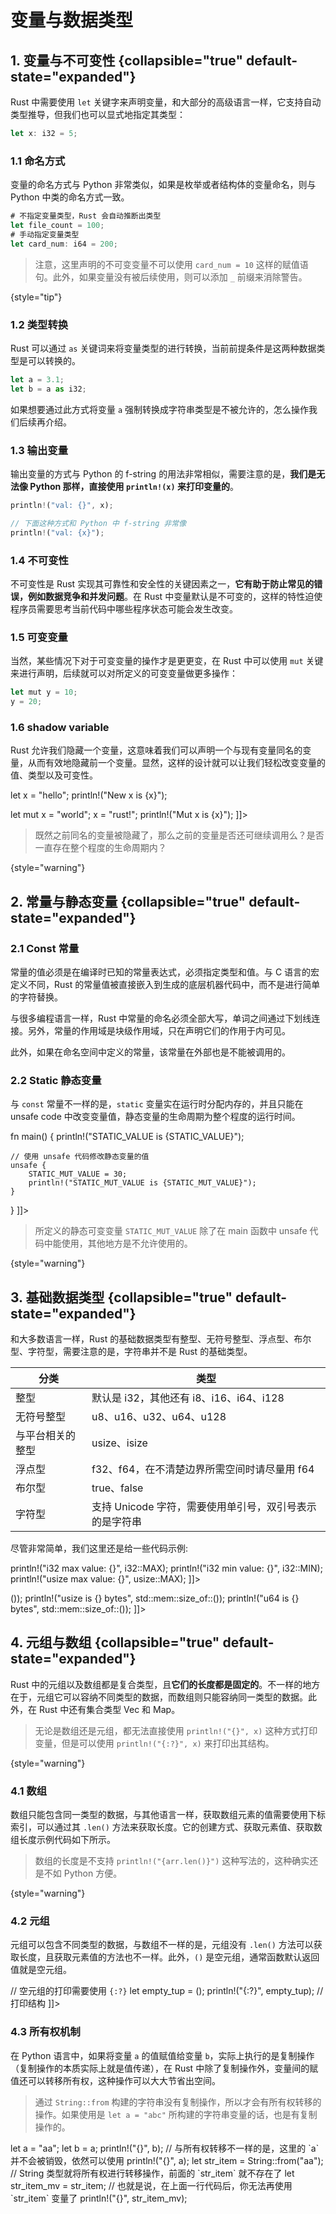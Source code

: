 # 变量与数据类型

<show-structure depth="3"/>

## 1. 变量与不可变性 {collapsible="true" default-state="expanded"}

Rust 中需要使用 `let` 关键字来声明变量，和大部分的高级语言一样，它支持自动类型推导，但我们也可以显式地指定其类型：

```Javascript
let x: i32 = 5;
```

### 1.1 命名方式

变量的命名方式与 Python 非常类似，如果是枚举或者结构体的变量命名，则与 Python 中类的命名方式一致。

```Javascript
# 不指定变量类型，Rust 会自动推断出类型
let file_count = 100;
# 手动指定变量类型
let card_num: i64 = 200; 
```

> 注意，这里声明的不可变变量不可以使用 `card_num = 10` 这样的赋值语句。此外，如果变量没有被后续使用，则可以添加 `_` 前缀来消除警告。
> 
{style="tip"}


### 1.2 类型转换

Rust 可以通过 `as` 关键词来将变量类型的进行转换，当前前提条件是这两种数据类型是可以转换的。

```Javascript
let a = 3.1;
let b = a as i32;
```

如果想要通过此方式将变量 `a` 强制转换成字符串类型是不被允许的，怎么操作我们后续再介绍。

### 1.3 输出变量

输出变量的方式与 Python 的 f-string 的用法非常相似，需要注意的是，**我们是无法像 Python 那样，直接使用 `println!(x)` 来打印变量的**。

```Javascript
println!("val: {}", x);

// 下面这种方式和 Python 中 f-string 非常像
println!("val: {x}");
```

### 1.4 不可变性

不可变性是 Rust 实现其可靠性和安全性的关键因素之一，**它有助于防止常见的错误，例如数据竞争和并发问题**。在 Rust 中变量默认是不可变的，这样的特性迫使程序员需要思考当前代码中哪些程序状态可能会发生改变。

### 1.5 可变变量

当然，某些情况下对于可变变量的操作才是更更变，在 Rust 中可以使用 `mut` 关键来进行声明，后续就可以对所定义的可变变量做更多操作：

```Javascript
let mut y = 10;
y = 20;
```

### 1.6 shadow variable

Rust 允许我们隐藏一个变量，这意味着我们可以声明一个与现有变量同名的变量，从而有效地隐藏前一个变量。显然，这样的设计就可以让我们轻松改变变量的值、类型以及可变性。

<tabs>
<tab title="代码">
<code-block lang="javascript">
<![CDATA[
let x: i32 = 5;
{
    // 只在当前命名空间中有效，外部不可调用
    let x: i32 = 10;
    println!("Inner x is {}", x);
}
println!("Outer x is {x}");

let x = "hello";
println!("New x is {x}");

let mut x = "world";
x = "rust!";
println!("Mut x is {x}");
]]>
</code-block>
</tab>
<tab title="输出结果">
<code-block lang="python">
<![CDATA[
Inner x is 5
Outer x is 10
New x is hello
Mut x is rust!
]]>
</code-block>
</tab>
</tabs>


> 既然之前同名的变量被隐藏了，那么之前的变量是否还可继续调用么？是否一直存在整个程度的生命周期内？
> 
{style="warning"}

## 2. 常量与静态变量 {collapsible="true" default-state="expanded"}

### 2.1 Const 常量

常量的值必须是在编译时已知的常量表达式，必须指定类型和值。与 C 语言的宏定义不同，Rust 的常量值被直接嵌入到生成的底层机器代码中，而不是进行简单的字符替换。

与很多编程语言一样，Rust 中常量的命名必须全部大写，单词之间通过下划线连接。另外，常量的作用域是块级作用域，只在声明它们的作用于内可见。

<tabs>
<tab title="常量">
<code-block lang="javascript">
<![CDATA[
const SECONDS_HOUR: usize = 3_600;
const SECONDS_DAY: usize = 24 * SECONDS_HOUR;
println!("Seconds in a hour: {}", SECONDS_HOUR);
]]>
</code-block>
</tab>
<tab title="输出结果">
<code-block lang="python">
<![CDATA[
Seconds in a hour: 3600
]]>
</code-block>
</tab>
</tabs>

此外，如果在命名空间中定义的常量，该常量在外部也是不能被调用的。


### 2.2 Static 静态变量

与 `const` 常量不一样的是，`static` 变量实在运行时分配内存的，并且只能在 unsafe code 中改变变量值，静态变量的生命周期为整个程度的运行时间。


<tabs>
<tab title="代码">
<code-block lang="javascript">
<![CDATA[
static STATIC_VALUE: i32 = 42;
static mut STATIC_MUT_VALUE: i32 = 43;

fn main() {
   println!("STATIC_VALUE is {STATIC_VALUE}");

    // 使用 unsafe 代码修改静态变量的值
    unsafe {
        STATIC_MUT_VALUE = 30;
        println!("STATIC_MUT_VALUE is {STATIC_MUT_VALUE}");
    }
}
]]>
</code-block>
</tab>
<tab title="输出">
<code-block lang="python">
<![CDATA[
STATIC_VALUE is 42
STATIC_MUT_VALUE is 30
]]>
</code-block>
</tab>
</tabs>

> 所定义的静态可变变量 `STATIC_MUT_VALUE` 除了在 main 函数中 unsafe 代码中能使用，其他地方是不允许使用的。
> 
{style="warning"}


## 3. 基础数据类型 {collapsible="true" default-state="expanded"}

和大多数语言一样，Rust 的基础数据类型有整型、无符号整型、浮点型、布尔型、字符型，需要注意的是，字符串并不是 Rust 的基础类型。

| 分类       | 类型                               |
|----------|----------------------------------|
| 整型       | 默认是 i32，其他还有 i8、i16、i64、i128     |
| 无符号整型    | u8、u16、u32、u64、u128              |
| 与平台相关的整型 | usize、isize                      |
| 浮点型      | f32、f64，在不清楚边界所需空间时请尽量用 f64      |
| 布尔型      | true、false                       |
| 字符型      | 支持 Unicode 字符，需要使用单引号，双引号表示的是字符串 |

尽管非常简单，我们这里还是给一些代码示例:


<tabs>
<tab title="不同进制的整型">
<code-block lang="javascript">
<![CDATA[
let a1: i32 = -125;
let a2: i32 = 0xFF;
let a3: i32 = 0o13;
let a4: i32 = 0b10;
]]>
</code-block>
</tab>
<tab title="最大最小值">
<code-block lang="javascript">
<![CDATA[
println!("u32 max value: {}", u32::MAX);
println!("u32 min value: {}", u32::MIN);

println!("i32 max value: {}", i32::MAX);
println!("i32 min value: {}", i32::MIN);
println!("usize max value: {}", usize::MAX);
]]>
</code-block>
</tab>
<tab title="占用字节">
<code-block lang="javascript" ignore-vars="true" noinject="true">
<![CDATA[
println!("isize is {} bytes", std::mem::size_of::<isize>());
println!("usize is {} bytes", std::mem::size_of::<usize>());
println!("u64 is {} bytes", std::mem::size_of::<u64>());
]]>
</code-block>
</tab>

<tab title="浮点型">
<code-block lang="javascript">
<![CDATA[
let f1: f32 = 1.123010123;
let f2: f64 = 9.88123123;
println!("Float are {:.2} {f2:.3}", f1);
]]>
</code-block>
</tab>

<tab title="布尔型">
<code-block lang="javascript">
<![CDATA[
let is_true: bool = true;
let is_false: bool = false;
]]>
</code-block>
</tab>

<tab title="字符型">
<code-block lang="javascript">
<![CDATA[
let char_c: char = 'c';
let char_emo: char = '😀';
]]>
</code-block>
</tab>
</tabs>

## 4. 元组与数组 {collapsible="true" default-state="expanded"}

Rust 中的元组以及数组都是复合类型，且**它们的长度都是固定的**。不一样的地方在于，元组它可以容纳不同类型的数据，而数组则只能容纳同一类型的数据。此外，在 Rust 中还有集合类型 Vec 和 Map。


> 无论是数组还是元组，都无法直接使用 `println!("{}", x)` 这种方式打印变量，但是可以使用 `println!("{:?}", x)` 来打印出其结构。
>
{style="warning"}


### 4.1 数组

数组只能包含同一类型的数据，与其他语言一样，获取数组元素的值需要使用下标索引，可以通过其 `.len()` 方法来获取长度。它的创建方式、获取元素值、获取数组长度示例代码如下所示。

> 数组的长度是不支持 `println!("{arr.len()}")` 这种写法的，这种确实还是不如 Python 方便。
>
{style="warning"}

<tabs>
<tab title="定义数组">
<code-block lang="javascript">
<![CDATA[
let arr = [1, 2, 3];
let mut arr2 = [11, 12, 13];
arr2[0] = 111;
let arr3 = [1;3]  // 相当于 [1, 1, 1]，其中 `3` 表示数组个数
]]>
</code-block>
</tab>
<tab title="获取元素值">
<code-block lang="python">
<![CDATA[
let arr = [1, 2, 3];
println!("{}", arr[0]);
]]>
</code-block>
</tab>
<tab title="获取数组长度">
<code-block lang="python">
<![CDATA[
let arr = [1, 2, 3];
println!("arr length is {}", arr.len());
]]>
</code-block>
</tab>
<tab title="遍历元素">
<code-block lang="python">
<![CDATA[
let arr = [1, 2, 3];
for ele in arr {
   println!("{}", ele);
}
]]>
</code-block>
</tab>
</tabs>


### 4.2 元组

元组可以包含不同类型的数据，与数组不一样的是，元组没有 `.len()` 方法可以获取长度，且获取元素值的方法也不一样。此外，`()` 是空元组，通常函数默认返回值就是空元组。

<tabs>
<tab title="定义元组">
<code-block lang="javascript">
<![CDATA[
let tup = (0, "hi", 3.4);
// 当下标超过元组长度是会报错的，例如 `tup.3`
println!("Tup elements: {} {} {}", tup.0, tup.1, tup.2);

// 空元组的打印需要使用 `{:?}`
let empty_tup = ();
println!("{:?}", empty_tup); // 打印结构
]]>
</code-block>
</tab>

<tab title="可变元组">
<code-block lang="javascript">
<![CDATA[
let mut tup2 = (0, "hi", 3.4);
println!("Tup elements: {} {} {}", tup2.0, tup2.1, tup2.2);
tup2.1 = "hello";
println!("Tup elements: {} {} {}", tup2.0, tup2.1, tup2.2);
]]>
</code-block>
</tab>
</tabs>


### 4.3 所有权机制

在 Python 语言中，如果将变量 `a` 的值赋值给变量 `b`，实际上执行的是复制操作（复制操作的本质实际上就是值传递），在 Rust 中除了复制操作外，变量间的赋值还可以转移所有权，这种操作可以大大节省出空间。

> 通过 `String::from` 构建的字符串没有复制操作，所以才会有所有权转移的操作。如果使用是 `let a = "abc"` 所构建的字符串变量的话，也是有复制操作的。


<tabs>
<tab title="复制">
<code-block lang="javascript">
let a = "aa";
let b = a;
println!("{}", b);
// 与所有权转移不一样的是，这里的 `a` 并不会被销毁，依然可以使用
println!("{}", a);
</code-block>
</tab>
<tab title="转移所有权">
<code-block lang="javascript">
let str_item = String::from("aa");
// String 类型就将所有权进行转移操作，前面的 `str_item` 就不存在了
let str_item_mv = str_item;
// 也就是说，在上面一行代码后，你无法再使用 `str_item` 变量了
println!("{}", str_item_mv);
</code-block>
</tab>
</tabs>
